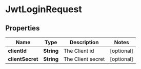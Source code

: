 

# JwtLoginRequest


## Properties

| Name | Type | Description | Notes |
|------------ | ------------- | ------------- | -------------|
|**clientId** | **String** | The Client id |  [optional] |
|**clientSecret** | **String** | The Client secret |  [optional] |



